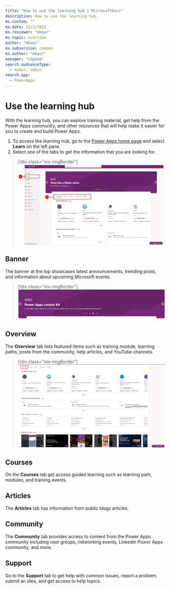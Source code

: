 ```yaml
---
title: "How to use the learning hub | MicrosoftDocs"
description: How to use the learning hub. 
ms.custom: ""
ms.date: 11/2/2022
ms.reviewer: "mkaur"
ms.topic: overview
author: "mkaur"
ms.subservice: common
ms.author: "mkaur"
manager: "tapanm"
search.audienceType: 
  - maker, admin
search.app: 
  - PowerApps
---
```


# Use the learning hub

With the learning hub, you can explore training material, get help from the Power Apps community, and other resources that will help make it easier for you to create and build Power Apps.

1. To access the learning hub, go to the [Power Apps home page](https://make.powerapps.com) and select **Learn** on the left pane. 
2. Select one of the tabs to get the information that you are looking for. 

> [!div class="mx-imgBorder"] 
> ![How to use the learning hub.](media/learn/learn-hub.png "How to use the learning hub") 


## Banner

The banner at the top showcases latest announcements, trending posts, and information about upcoming Microsoft events. 

> [!div class="mx-imgBorder"] 
> ![Banner for the learning hub.](media/learn/learn-banner.png "Banner for learning hub") 

## Overview

The **Overview** tab lists featured items such as training module, learning paths, posts from the community, help articles, and YouTube channels.

> [!div class="mx-imgBorder"] 
> ![Overview tab.](media/learn/overview-tab.png "Overview tab") 

## Courses

On the **Courses** tab get access guided learning such as learning path, modules, and training events.

## Articles

The **Articles** tab has information from public blogs articles.


## Community

The **Community** tab provides access to content from the Power Apps community including user groups, networking events, Linkedin Power Apps community, and more. 

## Support

Go to the **Support** tab to get help with common issues, report a problem, submit an idea, and get access to help topics.
